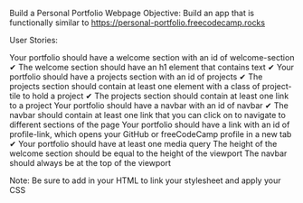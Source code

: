 Build a Personal Portfolio Webpage
Objective: Build an app that is functionally similar to https://personal-portfolio.freecodecamp.rocks

User Stories:

Your portfolio should have a welcome section with an id of welcome-section ✔
The welcome section should have an h1 element that contains text ✔
Your portfolio should have a projects section with an id of projects ✔
The projects section should contain at least one element with a class of project-tile to hold a project ✔
The projects section should contain at least one link to a project
Your portfolio should have a navbar with an id of navbar ✔
The navbar should contain at least one link that you can click on to navigate to different sections of the page
Your portfolio should have a link with an id of profile-link, which opens your GitHub or freeCodeCamp profile in a new tab ✔
Your portfolio should have at least one media query
The height of the welcome section should be equal to the height of the viewport
The navbar should always be at the top of the viewport


Note: Be sure to add <link rel="stylesheet" href="styles.css"> in your HTML to link your stylesheet and apply your CSS